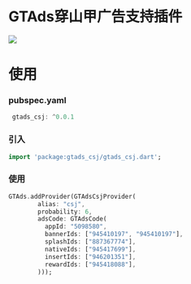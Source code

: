 # GTAds穿山甲广告支持插件
<p>
<a href="https://pub.flutter-io.cn/packages/gtads"><img src=https://img.shields.io/badge/gtads_csj-v0.0.1-success></a>
</p>

# 使用

### pubspec.yaml
```dart
 gtads_csj: ^0.0.1
```

### 引入
```dart
import 'package:gtads_csj/gtads_csj.dart';
```

### 使用
```dart
GTAds.addProvider(GTAdsCsjProvider(
        alias: "csj",
        probability: 6,
        adsCode: GTAdsCode(
          appId: "5098580",
          bannerIds: ["945410197", "945410197"],
          splashIds: ["887367774"],
          nativeIds: ["945417699"],
          insertIds: ["946201351"],
          rewardIds: ["945418088"],
        )));
```

